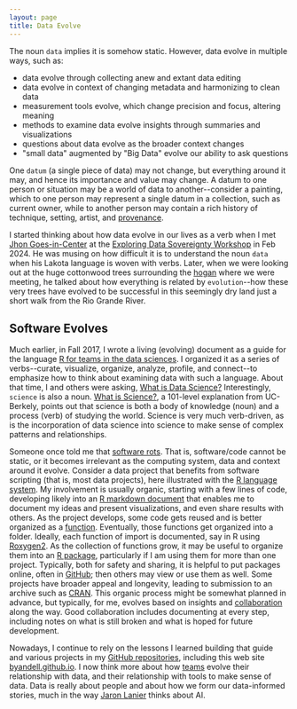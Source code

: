 ```yaml
---
layout: page
title: Data Evolve
---
```


The noun `data` implies it is somehow static. However, data evolve in multiple ways, such as:

- data evolve through collecting anew and extant data editing
- data evolve in context of changing metadata and harmonizing to clean data
- measurement tools evolve, which change precision and focus, altering meaning
- methods to examine data evolve insights through summaries and visualizations
- questions about data evolve as the broader context changes
- "small data" augmented by "Big Data" evolve our ability to ask questions

One `datum` (a single piece of data) may not change, but everything around it may, and hence its importance and value may change. A datum to one person or situation may be a world of data to another--consider a painting, which to one person may represent a single datum in a collection, such as current owner, while to another person may contain a rich history of technique, setting, artist, and [provenance](https://www.nnlm.gov/guides/data-glossary/data-provenance).

I started thinking about how data evolve in our lives as a verb when I met
[Jhon Goes-in-Center](https://thebrintonmuseum.org/jhon-duane-goes-in-center-2020-brinton-101/)
at the
[Exploring Data Sovereignty Workshop](https://ncar.ucar.edu/exploring-data-sovereignty-workshop) in Feb 2024.
He was musing on how difficult it is to understand the noun `data` when his Lakota language is woven with verbs. Later, when we were looking out at the huge cottonwood trees surrounding the [hogan](https://www.sipi.edu/pdf/SIPI_Campus_Map.pdf) where we were meeting, he talked about how everything is related by `evolution`--how these very trees have evolved to be successful in this seemingly dry land just a short walk from the Rio Grande River.

## Software Evolves

Much earlier, in Fall 2017, I wrote a living (evolving) document as a guide for the language [R for teams in the data sciences](https://github.com/UW-Madison-DataScience/R_for_data_sciences). I organized it as a series of verbs--curate, visualize, organize, analyze, profile, and connect--to emphasize how to think about examining data with such a language.
About that time, I and others were asking, [What is Data Science?](/What-is-Data-Science/)
Interestingly, `science` is also a noun. [What is Science?](https://undsci.berkeley.edu/understanding-science-101/what-is-science/), a 101-level explanation from UC-Berkely, points out that science is both a body of knowledge (noun) and a process (verb) of studying the world.
Science is very much verb-driven, as is the incorporation of data science into science to make sense of complex patterns and relationships.

Someone once told me that
[software rots](https://towardsdatascience.com/why-and-how-software-systems-decay-fa7ec83c4ff3).
That is, software/code cannot be static, or it becomes irrelevant as the computing system, data and context around it evolve.
Consider a data project that benefits from software scripting (that is, most data projects),
here illustrated with the
[R language system](https://www.r-project.org/about.html).
My involvement is usually organic, starting with a few lines of code, developing likely into an
[R markdown document](https://rmarkdown.rstudio.com/)
that enables me to document my ideas and present visualizations, and even share results with others.
As the project develops, some code gets reused and is better organized as a
[function](https://www.sciencedirect.com/topics/computer-science/software-function).
Eventually, those functions get organized into a folder.
Ideally, each function of import is documented, say in R using
[Roxygen2](https://kbroman.org/pkg_primer/pages/docs.html).
As the collection of functions grow, it may be useful to organize them into an
[R package](https://cran.r-project.org/doc/manuals/R-exts.html),
particularly if I am using them for more than one project.
Typically, both for safety and sharing, it is helpful to put packages online, often in
[GitHub](https://github.com/byandell);
then others may view or use them as well.
Some projects have broader appeal and longevity, leading to submission to an archive such as
[CRAN](https://cran.rstudio.com/).
This organic process might be somewhat planned in advance, but typically, for me,
evolves based on insights and [collaboration](/pages/collaborate/) along the way.
Good collaboration includes documenting at every step, including notes on what is still
broken and what is hoped for future development.

Nowadays, I continue to rely on the lessons I learned building that guide and various projects in my
[GitHub repositories](https://github.com/byandell),
including this web site [byandell.github.io](https://github.com/byandell/byandell.github.io).
I now think more about how [teams](/pages/team/) evolve their relationship with data,
and their relationship with tools to make sense of data.
Data is really about people and about how we form our data-informed stories,
much in the way [Jaron Lanier](/Jaron-Lanier-There-is-no-AI/) thinks about AI.



